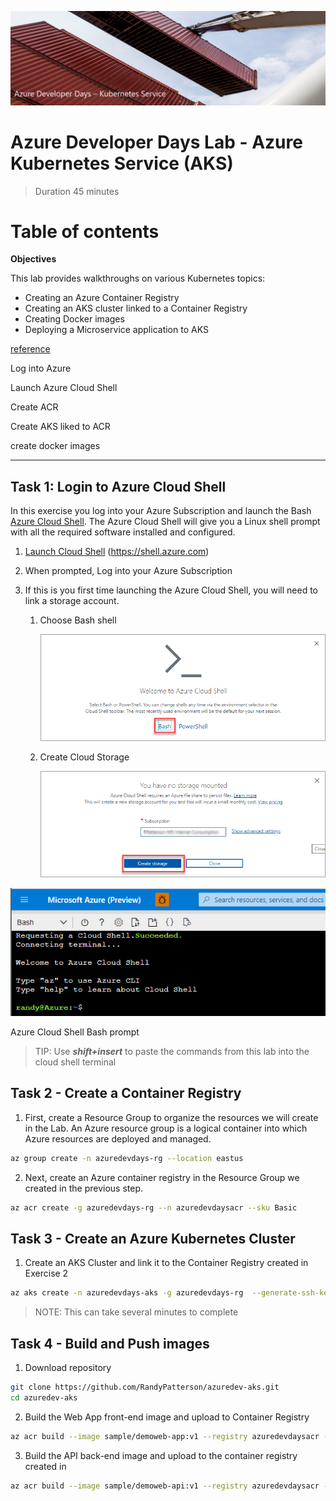 ![](media/image_header.png)
# Azure Developer Days Lab - Azure Kubernetes Service (AKS)
>Duration 45 minutes

# Table of contents 


**Objectives**

This lab provides walkthroughs on various Kubernetes topics:  

  - Creating an Azure Container Registry
  - Creating an AKS cluster linked to a Container Registry
  - Creating Docker images
  - Deploying a Microservice application to AKS

[reference](https://docs.microsoft.com/en-us/azure/container-registry/container-registry-quickstart-task-cli)

Log into Azure

Launch Azure Cloud Shell 

Create ACR

Create AKS liked to ACR

create docker images

---
## Task 1: Login to Azure Cloud Shell
In this exercise you log into your Azure Subscription and launch the Bash [Azure Cloud Shell](https://docs.microsoft.com/en-us/azure/cloud-shell/overview). The Azure Cloud Shell will give you a Linux shell prompt with all the required software installed and configured.  

1. [Launch Cloud Shell](https://shell.azure.com)  (https://shell.azure.com)
1. When prompted, Log into your Azure Subscription 
1. If this is you first time launching the Azure Cloud Shell, you will need to link a storage account. 

    1. Choose Bash shell

        ![Welcome Cloud Shell](media/image-1.png) 
    
    1. Create Cloud Storage
    
        ![](/media/image-2.png)    

![](media/image-3.png)
<p>Azure Cloud Shell Bash prompt</p>

>TIP: Use ***shift+insert*** to paste the commands from this lab into the cloud shell terminal

## Task 2 - Create a Container Registry 

1. First, create a Resource Group to organize the resources we will create in the Lab.  An Azure resource group is a logical container into which Azure resources are deployed and managed.

```bash
az group create -n azuredevdays-rg --location eastus
```

2. Next, create an Azure container registry in the Resource Group we created in the previous step.

```bash 
az acr create -g azuredevdays-rg --n azuredevdaysacr --sku Basic
```

## Task 3 - Create an Azure Kubernetes Cluster 

1. Create an AKS Cluster and link it to the Container Registry created in Exercise 2

```bash 
az aks create -n azuredevdays-aks -g azuredevdays-rg  --generate-ssh-keys --attach-acr azuredevdaysacr --node-count 1
```
>NOTE: This can take several minutes to complete 



## Task 4 - Build and Push images

1. Download repository 

```bash
git clone https://github.com/RandyPatterson/azuredev-aks.git
cd azuredev-aks
```

2. Build the Web App front-end image and upload to Container Registry
```bash
az acr build --image sample/demoweb-app:v1 --registry azuredevdaysacr --file ./WebApp/Dockerfile .
```

3. Build the API back-end image and upload to the container registry created in 
```bash
az acr build --image sample/demoweb-api:v1 --registry azuredevdaysacr --file ./WebAPI/Dockerfile .
```
